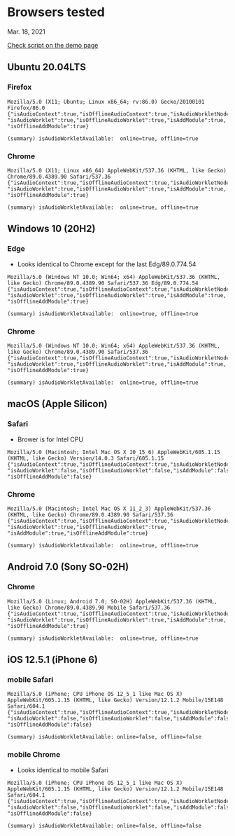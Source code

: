 # Browsers tested #

Mar. 18, 2021

[Check script on the demo page](https://goto920.github.io/demos/simple-mixer/check-audioworklet.html)

## Ubuntu 20.04LTS ##

### Firefox ###

```
Mozilla/5.0 (X11; Ubuntu; Linux x86_64; rv:86.0) Gecko/20100101 Firefox/86.0
{"isAudioContext":true,"isOfflineAudioContext":true,"isAudioWorkletNode":true,
"isAudioWorklet":true,"isOfflineAudioWorklet":true,"isAddModule":true,
"isOfflineAddModule":true}

(summary) isAudioWorkletAvailable:  online=true, offline=true
```

### Chrome ###
```
Mozilla/5.0 (X11; Linux x86_64) AppleWebKit/537.36 (KHTML, like Gecko) Chrome/89.0.4389.90 Safari/537.36
{"isAudioContext":true,"isOfflineAudioContext":true,"isAudioWorkletNode":true,
"isAudioWorklet":true,"isOfflineAudioWorklet":true,"isAddModule":true,
"isOfflineAddModule":true}

(summary) isAudioWorkletAvailable:  online=true, offline=true
```

## Windows 10 (20H2) ##

### Edge ###
- Looks identical to Chrome except for the last Edg/89.0.774.54

```
Mozilla/5.0 (Windows NT 10.0; Win64; x64) AppleWebKit/537.36 (KHTML, like Gecko) Chrome/89.0.4389.90 Safari/537.36 Edg/89.0.774.54
{"isAudioContext":true,"isOfflineAudioContext":true,"isAudioWorkletNode":true,
"isAudioWorklet":true,"isOfflineAudioWorklet":true,"isAddModule":true,
"isOfflineAddModule":true}

(summary) isAudioWorkletAvailable:  online=true, offline=true
```

### Chrome ###

```
Mozilla/5.0 (Windows NT 10.0; Win64; x64) AppleWebKit/537.36 (KHTML, like Gecko) Chrome/89.0.4389.90 Safari/537.36
{"isAudioContext":true,"isOfflineAudioContext":true,"isAudioWorkletNode":true,
"isAudioWorklet":true,"isOfflineAudioWorklet":true,"isAddModule":true,
"isOfflineAddModule":true}

(summary) isAudioWorkletAvailable:  online=true, offline=true
```

## macOS (Apple Silicon) ###

### Safari ###

- Brower is for Intel CPU

```
Mozilla/5.0 (Macintosh; Intel Mac OS X 10_15_6) AppleWebKit/605.1.15 (KHTML, like Gecko) Version/14.0.3 Safari/605.1.15
{"isAudioContext":true,"isOfflineAudioContext":true,"isAudioWorkletNode":false,
"isAudioWorklet":false,"isOfflineAudioWorklet":false,"isAddModule":false,
"isOfflineAddModule":false}
```

### Chrome ###

```
Mozilla/5.0 (Macintosh; Intel Mac OS X 11_2_3) AppleWebKit/537.36 (KHTML, like Gecko) Chrome/89.0.4389.90 Safari/537.36
{"isAudioContext":true,"isOfflineAudioContext":true,"isAudioWorkletNode":true,
"isAudioWorklet":true,"isOfflineAudioWorklet":true,
"isAddModule":true,"isOfflineAddModule":true}

(summary) isAudioWorkletAvailable:  online=true, offline=true
```

## Android 7.0 (Sony SO-02H) ###

### Chrome ###

```
Mozilla/5.0 (Linux; Android 7.0; SO-02H) AppleWebKit/537.36 (KHTML, like Gecko) Chrome/89.0.4389.90 Mobile Safari/537.36
{"isAudioContext":true,"isOfflineAudioContext":true,"isAudioWorkletNode":true,
"isAudioWorklet":true,"isOfflineAudioWorklet":true,"isAddModule":true,
"isOfflineAddModule":true}

(summary) isAudioWorkletAvailable:  online=true, offline=true
```

## iOS 12.5.1 (iPhone 6) ###

### mobile Safari ###
```
Mozilla/5.0 (iPhone; CPU iPhone OS 12_5_1 like Mac OS X) AppleWebKit/605.1.15 (KHTML, like Gecko) Version/12.1.2 Mobile/15E148 Safari/604.1 
{"isAudioContext":true,"isOfflineAudioContext":true,"isAudioWorkletNode":false,
"isAudioWorklet":false,"isOfflineAudioWorklet":false,"isAddModule":false,
"isOfflineAddModule":false} 

(summary) isAudioWorkletAvailable: online=false, offline=false
```

### mobile Chrome ###

- Looks identical to mobile Safari

```
Mozilla/5.0 (iPhone; CPU iPhone OS 12_5_1 like Mac OS X) AppleWebKit/605.1.15 (KHTML, like Gecko) Version/12.1.2 Mobile/15E148 Safari/604.1 
{"isAudioContext":true,"isOfflineAudioContext":true,"isAudioWorkletNode":false,
"isAudioWorklet":false,"isOfflineAudioWorklet":false,"isAddModule":false,
"isOfflineAddModule":false} 

(summary) isAudioWorkletAvailable: online=false, offline=false
```
